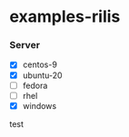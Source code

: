 # examples-rilis

### Server

- [x] centos-9
- [x] ubuntu-20
- [ ] fedora
- [ ] rhel
- [x] windows

test




